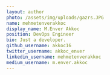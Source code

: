 ```yaml
---
layout: author
photo: /assets/img/uploads/gazrs.JPG
name: mehmetenverakkoc
display_name: M.Enver Akkoc
position: DevOps Engineer
bio: Just a developer.
github_username: akkoc16
twitter_username: akkoc_enver
linkedin_username: mehmetenverakkoc
medium_username: m.enver.akkoc
---
```



